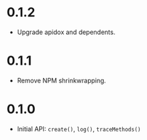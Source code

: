 # 0.1.2

* Upgrade apidox and dependents.

# 0.1.1

* Remove NPM shrinkwrapping.

# 0.1.0

* Initial API: `create()`, `log()`, `traceMethods()`
